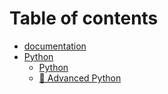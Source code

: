 # Table of contents

* [documentation](README.md)
* [Python](python/README.md)
  * [Python](Python/Python.md)
  * [🐍 Advanced Python](python/advanced-python.md)
